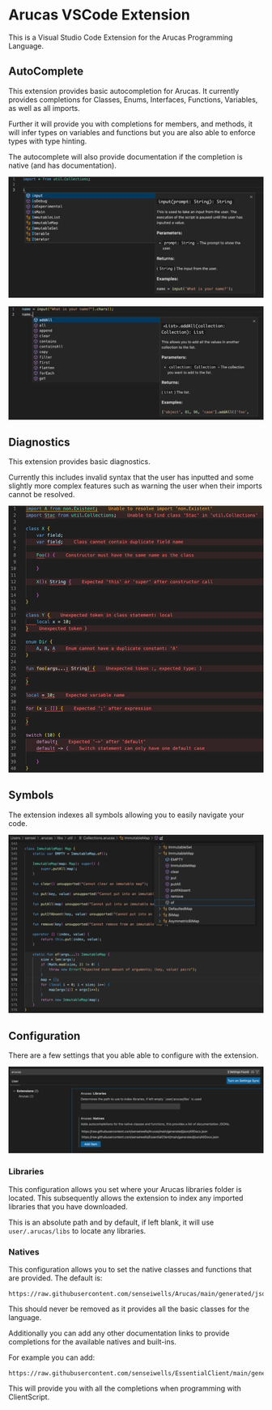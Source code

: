 # Arucas VSCode Extension

This is a Visual Studio Code Extension for the Arucas Programming Language.

## AutoComplete

This extension provides basic autocompletion for Arucas.
It currently provides completions for Classes, Enums, Interfaces,
Functions, Variables, as well as all imports.

Further it will provide you with completions for
members, and methods, it will infer types on variables
and functions but you are also able to enforce types
with type hinting.

The autocomplete will also provide documentation
if the completion is native (and has documentation).

![Arucas Completions 1](assets/arucas-completions-1.png)

![Arucas Completions 2](assets/arucas-completions-2.png)

## Diagnostics

This extension provides basic diagnostics.

Currently this includes invalid syntax that the user has inputted
and some slightly more complex features such as warning the user
when their imports cannot be resolved.

![Arucas Diagnostics](assets/arucas-diagnostics.png)

## Symbols

The extension indexes all symbols allowing you to easily navigate your code.

![Arucas Breadcrumbs](assets/arucas-breadcrumbs.png)

## Configuration

There are a few settings that you able able to configure with the extension.

![Arucas Settings](assets/arucas-settings.png)

### Libraries

This configuration allows you set where your Arucas libraries folder is located.
This subsequently allows the extension to index any imported libraries that you
have downloaded.

This is an absolute path and by default, if left blank, it will use `user/.arucas/libs`
to locate any libraries.

### Natives

This configuration allows you to set the native classes and functions that are provided.
The default is: 
```
https://raw.githubusercontent.com/senseiwells/Arucas/main/generated/json/AllDocs.json
```
This should never be removed as it provides all the basic classes for the language.

Additionally you can add any other documentation links to provide completions for the
available natives and built-ins.

For example you can add:
```
https://raw.githubusercontent.com/senseiwells/EssentialClient/main/generated/json/AllDocs.json
```
This will provide you with all the completions when programming with ClientScript.
